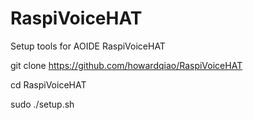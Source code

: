 # RaspiVoiceHAT
Setup tools for AOIDE RaspiVoiceHAT

git clone https://github.com/howardqiao/RaspiVoiceHAT

cd RaspiVoiceHAT

sudo ./setup.sh